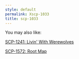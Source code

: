 ```yaml
---
style: default
permalink: Xscp-1033
title: scp-1033
---
```

You may also like:

[SCP-1241: Livin' With Werewolves](http://scp-wiki.net/scp-1241)

[SCP-1572: Root Map](http://scp-wiki.net/scp-1572)
